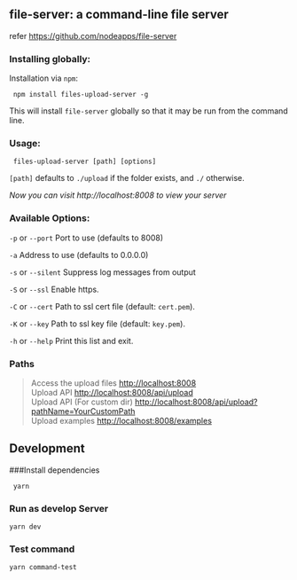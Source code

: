 
## file-server: a command-line file server  

 refer <https://github.com/nodeapps/file-server>
 
### Installing globally:

Installation via `npm`:

     npm install files-upload-server -g

This will install `file-server` globally so that it may be run from the command line.


### Usage:

     files-upload-server [path] [options]

`[path]` defaults to `./upload` if the folder exists, and `./` otherwise.

*Now you can visit http://localhost:8008 to view your server*

 
### Available Options:

`-p` or `--port` Port to use (defaults to 8008)

`-a` Address to use (defaults to 0.0.0.0)

`-s` or `--silent` Suppress log messages from output  

`-S` or `--ssl` Enable https.

`-C` or `--cert` Path to ssl cert file (default: `cert.pem`).

`-K` or `--key` Path to ssl key file (default: `key.pem`).

`-h` or `--help` Print this list and exit.

### Paths
>Access the upload files <http://localhost:8008>  
>Upload API <http://localhost:8008/api/upload>  
>Upload API (For custom dir) <http://localhost:8008/api/upload?pathName=YourCustomPath>  
>Upload examples <http://localhost:8008/examples>


## Development
###Install dependencies

```
 yarn 
```

### Run as develop Server

```
yarn dev
```

### Test command

```
yarn command-test
```
